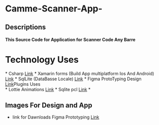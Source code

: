 # Camme-Scanner-App-

<H2>Descriptions</H2>
<h4> This Source Code for Application for Scanner Code Any Barre</h4>


<h1>Technology Uses</h1>
* Csharp <a  href="https://docs.microsoft.com/es-es/dotnet/api/microsoft.csharp?view=dotnet-plat-ext-6.0"> Link</a>
* Xamarin forms (Build App multiplatform Ios And Android) <a href="https://docs.microsoft.com/es-es/xamarin/xamarin-forms">Link</a>
* SqlLite (DataBasse Locale)  <a href="" >Link</a>
* Figma ProtoTyping Design <a href="https://figma.com/">Link</a

 <h2>Plugins Uses</h2>
 </br>
 * Lottie Animations  <a href=""> Link</a>
 * Sqlite pcl <a href="">Link</a>
 * 
<h2>Images For Design  and App</h2>

 * link for Dawnloads Figma Prototyping <a href="">Link</a>



